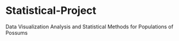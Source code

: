 # Statistical-Project
Data Visualization Analysis and Statistical Methods for  Populations of Possums
